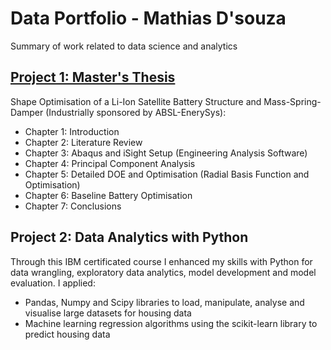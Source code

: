 # Data Portfolio - Mathias D'souza
Summary of work related to data science and analytics

## [Project 1: Master's Thesis](https://github.com/ds-mathias/thesis)

Shape Optimisation of a Li-Ion Satellite Battery Structure and Mass-Spring-Damper (Industrially sponsored by ABSL-EnerySys):
- Chapter 1: Introduction
- Chapter 2: Literature Review
- Chapter 3: Abaqus and iSight Setup (Engineering Analysis Software)
- Chapter 4: Principal Component Analysis
- Chapter 5: Detailed DOE and Optimisation (Radial Basis Function and Optimisation)
- Chapter 6: Baseline Battery Optimisation
- Chapter 7: Conclusions

## Project 2: Data Analytics with Python
Through this IBM certificated course I enhanced my skills with Python for data wrangling, exploratory data analytics, model development and model evaluation. I applied:
- Pandas, Numpy and Scipy libraries to load, manipulate, analyse and visualise large datasets for housing data
- Machine learning regression algorithms using the scikit-learn library to predict housing data
